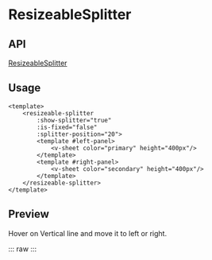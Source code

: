 <script setup>
import ResizeableSplitter from '../components/ResizeableSplitter.vue'
</script>

# ResizeableSplitter

## API
[ResizeableSplitter](/api/resizeablesplitter)

## Usage
```vue
<template>
    <resizeable-splitter
        :show-splitter="true"
        :is-fixed="false"
        :splitter-position="20">
        <template #left-panel>
            <v-sheet color="primary" height="400px"/>
        </template>
        <template #right-panel>
            <v-sheet color="secondary" height="400px"/>
        </template>
    </resizeable-splitter>
</template>
```

## Preview

Hover on Vertical line and move it to left or right.

::: raw
<client-only>
    <resizeable-splitter/>
</client-only>
:::